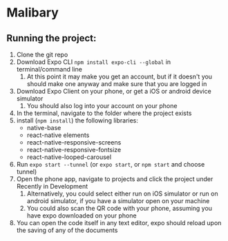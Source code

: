 # Malibary

## Running the project:

1. Clone the git repo
2. Download Expo CLI `npm install expo-cli --global` in terminal/command line
      1. At this point it may make you get an account, but if it doesn't
          you should make one anyway and make sure that you are logged in
3. Download Expo Client on your phone, or get a iOS or android device
      simulator
      1. You should also log into your account on your phone
4. In the terminal, navigate to the folder where the project exists
5. install (`npm install`) the following libraries:
      * native-base
      * react-native elements
      * react-native-responsive-screens
      * react-native-responsive-fontsize
      * react-native-looped-carousel
6. Run `expo start --tunnel` (or `expo start`, or `npm start` and choose tunnel)
7. Open the phone app, navigate to projects and click the project under Recently in Development
      1. Alternatively, you could select either run on iOS simulator or run on android simulator, if you have a simulator open on your machine
      2. You could also scan the QR code with your phone, assuming you have expo downloaded on your phone
8. You can open the code itself in any text editor, expo should reload upon the saving of any of the documents
